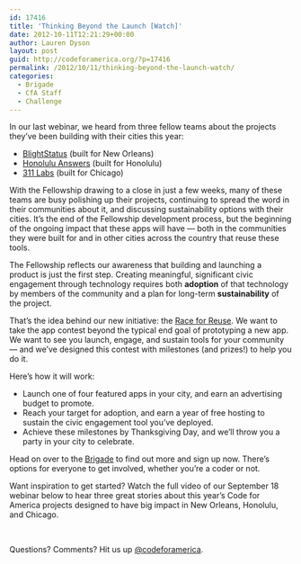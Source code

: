 ```yaml
---
id: 17416
title: 'Thinking Beyond the Launch [Watch]'
date: 2012-10-11T12:21:29+00:00
author: Lauren Dyson
layout: post
guid: http://codeforamerica.org/?p=17416
permalink: /2012/10/11/thinking-beyond-the-launch-watch/
categories:
  - Brigade
  - CfA Staff
  - Challenge
---
```

In our last webinar, we heard from three fellow teams about the projects they&#8217;ve been building with their cities this year:

  * [BlightStatus](http://codeforamerica.org/?cfa_project=blightstatus) (built for New Orleans)
  * [Honolulu Answers](http://codeforamerica.org/?cfa_project=honolulu-answers) (built for Honolulu)
  * [311 Labs](http://codeforamerica.org/?cfa_project=311-labs) (built for Chicago)

With the Fellowship drawing to a close in just a few weeks, many of these teams are busy polishing up their projects, continuing to spread the word in their communities about it, and discussing sustainability options with their cities. It&#8217;s the end of the Fellowship development process, but the beginning of the ongoing impact that these apps will have — both in the communities they were built for and in other cities across the country that reuse these tools.

The Fellowship reflects our awareness that building and launching a product is just the first step. Creating meaningful, significant civic engagement through technology requires both **adoption** of that technology by members of the community and a plan for long-term **sustainability** of the project.

That&#8217;s the idea behind our new initiative: the [Race for Reuse](http://brigade.codeforamerica.org/pages/race-for-reuse). We want to take the app contest beyond the typical end goal of prototyping a new app. We want to see you launch, engage, and sustain tools for your community &#8212; and we&#8217;ve designed this contest with milestones (and prizes!) to help you do it.

Here&#8217;s how it will work:

  * Launch one of four featured apps in your city, and earn an advertising budget to promote.
  * Reach your target for adoption, and earn a year of free hosting to sustain the civic engagement tool you&#8217;ve deployed.
  * Achieve these milestones by Thanksgiving Day, and we&#8217;ll throw you a party in your city to celebrate.

Head on over to the [Brigade](http://brigade.codeforamerica.org/pages/race-for-reuse) to find out more and sign up now. There&#8217;s options for everyone to get involved, whether you&#8217;re a coder or not.

Want inspiration to get started? Watch the full video of our September 18 webinar below to hear three great stories about this year&#8217;s Code for America projects designed to have big impact in New Orleans, Honolulu, and Chicago.



&nbsp;

Questions? Comments? Hit us up [@codeforamerica](http://twitter.com/codeforamerica).